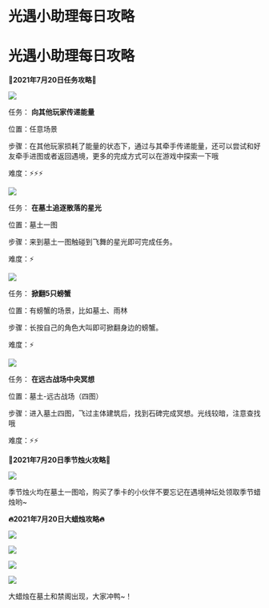 # 光遇小助理每日攻略
# 光遇小助理每日攻略
**👑2021年7月20日任务攻略👑**

![](https://ok.166.net/reunionpub/ds/kol/20210720/000705-c1alh6t8qd.png)

任务： **向其他玩家传递能量**

位置：任意场景

步骤：在其他玩家损耗了能量的状态下，通过与其牵手传递能量，还可以尝试和好友牵手进图或者返回遇境，更多的完成方式可以在游戏中探索一下哦

难度：⚡⚡⚡

![](https://ok.166.net/reunionpub/ds/kol/20210720/002855-s8uhoam1ef.png)

任务： **在墓土追逐散落的星光**

位置：墓土一图

步骤：来到墓土一图触碰到飞舞的星光即可完成任务。

难度：⚡

![](https://ok.166.net/reunionpub/ds/kol/20210720/003115-aueq6p2dgw.png)

任务： **掀翻5只螃蟹**

位置：有螃蟹的场景，比如墓土、雨林

步骤：长按自己的角色大叫即可掀翻身边的螃蟹。

难度：⚡

![](https://ok.166.net/reunionpub/ds/kol/20210720/003201-6tgwhp3sor.png)

任务： **在远古战场中央冥想**

位置：墓土-远古战场（四图）

步骤：进入墓土四图，飞过主体建筑后，找到石碑完成冥想。光线较暗，注意查找哦

难度：⚡⚡

 **🌹2021年7月20日季节烛火攻略🌹**

![](https://ok.166.net/reunionpub/ds/kol/20210720/003518-nmg0w1i7kl.png)

季节烛火均在墓土一图哈，购买了季卡的小伙伴不要忘记在遇境神坛处领取季节蜡烛哟~

 **🔥2021年7月20日大蜡烛攻略🔥**

![](https://ok.166.net/reunionpub/ds/kol/20210720/003747-1ynr7mus8f.png)

  

![](https://ok.166.net/reunionpub/ds/kol/20210720/003810-p2g61sc7he.png)

  

![](https://ok.166.net/reunionpub/ds/kol/20210720/003833-nekam5wzgy.png)

  

![](https://ok.166.net/reunionpub/ds/kol/20210720/003858-an1dqw6sol.png)

大蜡烛在墓土和禁阁出现，大家冲鸭~！

